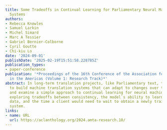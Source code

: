 ```yaml
---
title: Some Tradeoffs in Continual Learning for Parliamentary Neural Machine Translation
  Systems
authors:
- Rebecca Knowles
- Samuel Larkin
- Michel Simard
- Marc A Tessier
- Gabriel Bernier-Colborne
- Cyril Goutte
- Chi-kiu Lo
date: '2024-09-01'
publishDate: '2025-02-19T15:51:58.228785Z'
publication_types:
- paper-conference
publication: '*Proceedings of the 16th Conference of the Association for Machine Translation
  in the Americas (Volume 1: Research Track)*'
abstract: In long-term translation projects, like Parliamentary text, there is a desire
  to build machine translation systems that can adapt to changes over time. We implement
  and examine a simple approach to continual learning for neural machine translation,
  exploring tradeoffs between consistency, the model`s ability to learn from incoming
  data, and the time a client would need to wait to obtain a newly trained translation
  system.
links:
- name: URL
  url: https://aclanthology.org/2024.amta-research.10/
---
```

